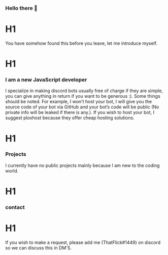 ### Hello there 👋
# H1
You have somehow found this before you leave, let me introduce myself.
# H1
### I am a new JavaScript developer 
I specialize in making discord bots usually free of charge if they are simple, you can give anything in return if you want to be generous :). Some things should be noted. For example, I won't host your bot, I will give you the source code of your bot via GitHub and your bot’s code will be public (No private info will be leaked if there is any.). If you wish to host your bot, I suggest ploxhost because they offer cheap hosting solutions.
# H1
### Projects
I currently have no public projects mainly because I am new to the coding world.
# H1
### contact 
# H1
If you wish to make a request, please add me (ThatFlick#1449) on discord so we can discuss this in DM'S.


